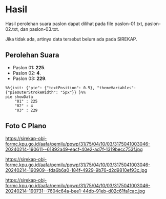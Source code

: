 # Hasil

Hasil perolehan suara paslon dapat dilihat pada file paslon-01.txt, paslon-02.txt, dan paslon-03.txt.

Jika tidak ada, artinya data tersebut belum ada pada SIREKAP.

## Perolehan Suara

 * Paslon 01: **225**.
 * Paslon 02: **4**.
 * Paslon 03: **229**.

```mermaid
%%{init: {"pie": {"textPosition": 0.5}, "themeVariables": {"pieOuterStrokeWidth": "5px"}} }%%
pie showData
    "01" : 225
    "02" : 4
    "03" : 229
```
## Foto C Plano

https://sirekap-obj-formc.kpu.go.id/aafa/pemilu/ppwp/31/75/04/10/03/3175041003046-20240214-190611--61892a49-eacf-40e2-ad7f-1319becc753f.jpg

https://sirekap-obj-formc.kpu.go.id/aafa/pemilu/ppwp/31/75/04/10/03/3175041003046-20240214-190909--fda6b6a0-184f-4929-9b76-d2d9810ef93c.jpg

https://sirekap-obj-formc.kpu.go.id/aafa/pemilu/ppwp/31/75/04/10/03/3175041003046-20240214-190731--7604c64a-bee1-44db-91eb-d02c61fa1cac.jpg
